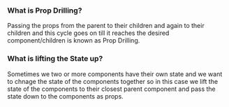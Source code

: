 ### What is Prop Drilling?

Passing the props from the parent to their children and again to their children and this cycle goes on till it reaches the desired component/children is known as Prop Drilling.

### What is lifting the State up?

Sometimes we two or more components have their own state and we want to chnage the state of the components together so in this case we lift the state of the components to their closest parent component and pass the state down to the components as props.
